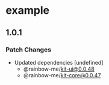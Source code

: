 # example

## 1.0.1
### Patch Changes

- Updated dependencies [undefined]
  - @rainbow-me/kit-ui@0.0.48
  - @rainbow-me/kit-core@0.0.47
